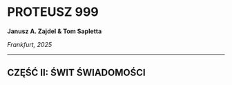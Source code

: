 # PROTEUSZ 999

**Janusz A. Zajdel & Tom Sapletta**

*Frankfurt, 2025*

---

## CZĘŚĆ II: ŚWIT ŚWIADOMOŚCI




